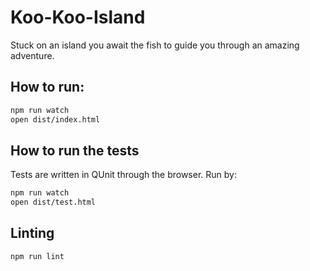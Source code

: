 Koo-Koo-Island
==============

Stuck on an island you await the fish to guide you through an amazing adventure.

## How to run:

```bash
npm run watch
open dist/index.html
```

## How to run the tests

Tests are written in QUnit through the browser. Run by:

```bash
npm run watch
open dist/test.html
```

## Linting

```bash
npm run lint
```
